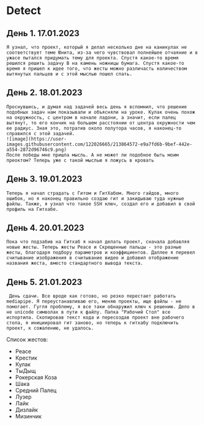 # Detect
  ## День 1. 17.01.2023
    Я узнал, что проект, который я делал несколько дне на каникулах не соответствует теме Юнита, из-за чего чувствовал полнейшее отчаяние и в ужасе пытался придумать тему для проекта. Спустя какое-то время решился решить задачу В на камень ножницы бумага. Спустя какое-то время я пришел к идее того, что жесты можно различасть количеством вытянутых пальцев и с этой мыслью пошел спать.
  ## День 2. 18.01.2023
    Проснувшись, и думая над задачей весь день я вспомнил, что решение подобных задач нам показывали и объясняли на уроке. Кулак очень похож на окружность, с центром в начале ладони, а значит, если палец вытянут, то его кончик на большем расстоянии от центра окружности чем ее радиус. Зная это, потратив около полутора часов, я наконец-то справился с этой задачей.
    ![image](https://user-images.githubusercontent.com/122026665/213864572-e9a7fd6b-9bef-442e-a554-2872d96746c9.png)
    После победы мне пришла мысль. А не может ли подобное быть моим преоктом? Теперь уже с такой мыслью я ложусь в кровать
 ## День 3. 19.01.2023
    Теперь я начал страдать с Гитом и ГитХабом. Много гайдов, много ошибок, но я наконец правильно создаю гит и закидываю туда нужные файлы. Также, я узнал что такое SSH ключ, создал его и добавил в свой профиль на Гитхабе.
 ## День 4. 20.01.2023
    Пока что подзабив на Гитхаб я начал делать проект, сначала добавляя новые жесты. Теперь жесты Peace и Скрещенные пальцы - это разные жесты, благодаря подбору параметров и коэффициентов. Даллее я перевел считывание изображения в считывание видео и добавил отображение названия жеста, вместо стандартного вывода текста.
 ## День 5. 21.01.2023
     День сдачи. Все вроде как готово, но резко перестает работать mediapipe. Я переустанавливаю его, меняю проекты, ище файлы - не помогает. Гугля проблему, я все таки обнаружил ключ к решению. Дело в не unicode символах в пути к файлу. Папка "Рабочий Стол" все испортила. Скопировав текст кода и пересоздав проект вне рабочего стола, я инициировал гит заново, но теперь к гитхабу подключить проект, к сожалению, не удалось.
Список жестов:
  - Peace
  - Крестик
  - Кулак
  - ТыДыщ
  - Рокерская Коза
  - Шака
  - Средний Палец
  - Лузер
  - Лайк
  - Дизлайк
  - Мизинчик

